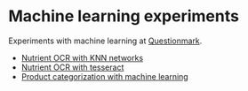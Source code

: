 Machine learning experiments
============================

Experiments with machine learning at [Questionmark](http://www.thequestionmark.org/).

* [Nutrient OCR with KNN networks](nutrient-ocr-knn/)
* [Nutrient OCR with tesseract](nutrient-ocr-tesseract/)
* [Product categorization with machine learning](categorization-svm/)

